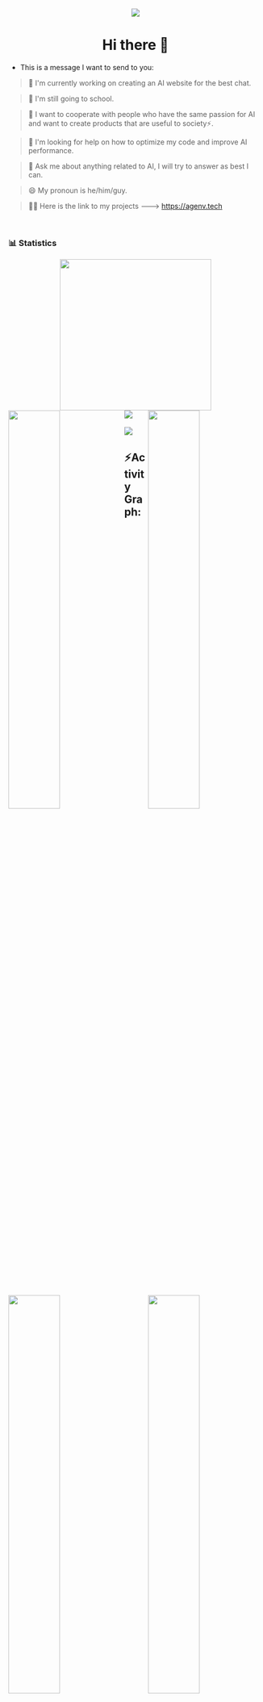 <h1 align="center">
  <a href="https://github.com/Niansuh/Niansuh">
  <img src="https://readme-typing-svg.herokuapp.com/?font=Calibri&color=%23259076&size=28&lines=Hello+%F0%9F%91%8B%2C+I%27m+Atharv">
    </a>  
</h1> 

<h1 align="center">Hi there 👋</h1>

- This is a message I want to send to you:

> 🔭 I'm currently working on creating an AI website for the best chat.

> 🌱 I'm still going to school.

> 👯 I want to cooperate with people who have the same passion for AI and want to create products that are useful to society⚡.

> 🤔 I'm looking for help on how to optimize my code and improve AI performance.

> 💬 Ask me about anything related to AI, I will try to answer as best I can.

> 😄 My pronoun is he/him/guy.

> 💁‍♂️ Here is the link to my projects ---> https://agenv.tech
<br />
<div>

### 📊 Statistics

<!-- github status  -->
<div align="center">    
<a href="https://github.com/At41rv1/At41rv1">
<img src="http://github-profile-summary-cards.vercel.app/api/cards/profile-details?username=At41rv1&theme=github_dark" style="height: 300px"/></div>
</a>  
<div>
<a href="https://github.com/At41rv1/At41rv1">
<img src="https://user-images.githubusercontent.com/73097560/115834477-dbab4500-a447-11eb-908a-139a6edaec5c.gif">
</a>
<a href="https://github.com/At41rv1/At41rv1"> 
<img align="left" src="http://github-profile-summary-cards.vercel.app/api/cards/repos-per-language?username=At41rv1&theme=github_dark" width="45%" />
</a>
 <a href="https://github.com/At41rv1/At41rv1">
<img align="right" src="http://github-profile-summary-cards.vercel.app/api/cards/most-commit-language?username=At41rv1&theme=github_dark" width="45%" />
 </a>
<a href="https://github.com/At41rv1/At41rv1">
<img align="left" src="http://github-profile-summary-cards.vercel.app/api/cards/stats?username=Niansuh&theme=github_dark" width="45%" />
</a>
<a href="https://github.com/At41rv1/At41rv1">
<img align="right" src="https://github-profile-summary-cards.vercel.app/api/cards/productive-time?username=srajasimman&theme=github_dark&utcOffset=%2B5" width="45%" />
</a>

</div>
<br/>
<img src="https://user-images.githubusercontent.com/73097560/115834477-dbab4500-a447-11eb-908a-139a6edaec5c.gif">
<h2 align="left">⚡Activity Graph:</h2>
<a href="https://github.com/At41rv1/At41rv1">
<img alt="Ajay Activity Graph" src="https://github-readme-activity-graph.vercel.app/graph?username=At41rv1&area=true&hide_border=true&theme=github-compact" /></a>
<div align="center">  
<a href="https://github.com/At41rv1/At41rv1">
<img src="https://github-profile-trophy.vercel.app/?username=At41rv1&column=-1&theme=chalk&rank=-?&margin-w=15" style="height: 200px"/></div>  
</a>
<a href="https://github.com/At41rv1/At41rv1">
<img  src="https://raw.githubusercontent.com/Trilokia/Trilokia/379277808c61ef204768a61bbc5d25bc7798ccf1/bottom_header.svg" />
</a>



<div align="center">
  <img src="https://profile-counter.glitch.me/{At41rv1}/count.svg" />
